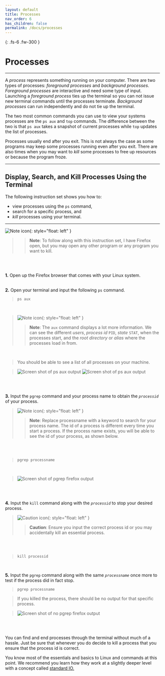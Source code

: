 ```yaml
---
layout: default
title: Processes
nav_order: 6
has_children: false
permalink: /docs/processes
---
```


{: .fs-6 .fw-300 }

# Processes

---

A _process_ represents something running on your computer. There are two types of processes: _foreground processes_ and _background processes_. _Foreground processes_ are interactive and need some type of input. Launching a _foreground process_ ties up the terminal so you can not issue new terminal commands until the processes terminate. _Background processes_ can run independently and do not tie up the terminal.

The two most common commands you can use to view your systems processes are the ```ps aux``` and ```top``` commands. The difference between the two is that ```ps aux``` takes a snapshot of current processes while ```top``` updates the list of processes.

Processes usually end after you exit. This is not always the case as some programs may keep some processes running even after you exit. There are also times when you may want to _kill_ some processes to free up resources or because the program froze.

---

## Display, Search, and Kill Processes Using the Terminal

The following instruction set shows you how to:
* view processes using the ```ps``` command,
* search for a specific process, and
* _kill_ processes using your terminal.

---
![Note icon](https://github.com/dl90/linux-basics/blob/gh-pages/docs/images/icons/note.png?raw=true "Note"){: style="float: left" }
>> **Note**: To follow along with this instruction set, I have Firefox open, but you may open any other program or any program you want to kill.
<br />
<br />

**1.** Open up the Firefox browser that comes with your Linux system.
<br />
<br />

**2.** Open your terminal and input the following ```ps``` command.

>```
>ps aux
>```
<br />

>![Note icon](https://github.com/dl90/linux-basics/blob/gh-pages/docs/images/icons/note.png?raw=true "Note"){: style="float: left" }
>>**Note**: The ```aux``` command displays a lot more information. We can see the different _users_, _process id_ `PID`, _state_ `STAT`, when the processes start, and the _root directory_ or _alias_ where the processes load in from.
<br />

>You should be able to see a list of all processes on your machine.

>![Screen shot of ps aux output](https://github.com/dl90/linux-basics/blob/gh-pages/docs/images/processes/ps_aux_1.png?raw=true "ps aux output")
>![Screen shot of ps aux output](https://github.com/dl90/linux-basics/blob/gh-pages/docs/images/processes/ps_aux_2.png?raw=true "ps aux output")
<br />
<br />

**3.** Input the ```pgrep``` command and your process name to obtain the *`processid`* of your process.

>![Note icon](https://github.com/dl90/linux-basics/blob/gh-pages/docs/images/icons/note.png?raw=true "Note"){: style="float: left" }
>> **Note**: Replace processname with a keyword to search for your process name. The id of a process is different every time you start a process. If the process name exists, you will be able to see the id of your process, as shown below.
<br />
<br />

>```
>pgrep processname
>```
<br />

>![Screen shot of pgrep firefox output](https://github.com/dl90/linux-basics/blob/gh-pages/docs/images/processes/pgrep-firefox.png?raw=true "pgrep firefox output")
<br />
<br />

**4.** Input the ```kill``` command along with the *`processid`* to stop your desired process.

>![Caution icon](https://github.com/dl90/linux-basics/blob/gh-pages/docs/images/icons/caution.png?raw=true "Caution"){: style="float: left" } 
>> **Caution**: Ensure you input the correct process id or you may accidentally kill an essential process.
<br />
<br />

>```
>kill processid
>```
<br />

**5.** Input the ```pgrep``` command along with the same *`processname`* once more to test if the process did in fact stop.

>```
>pgrep processname
>```

>If you killed the process, there should be no output for that specific process.

>![Screen shot of no pgrep firefox output](https://github.com/dl90/linux-basics/blob/gh-pages/docs/images/processes/pgrep-firefox-killed.png?raw=true "no pgrep firefox output")
<br />
<br />


You can find and end processes through the terminal without much of a hassle. Just be sure that whenever you do decide to kill a process that you ensure that the process id is correct.

You know most of the essentials and basics to Linux and commands at this point. We recommend you learn how they work at a slightly deeper level with a concept called [standard IO.](https://dl90.github.io/linux-basics/docs/standard_io)
